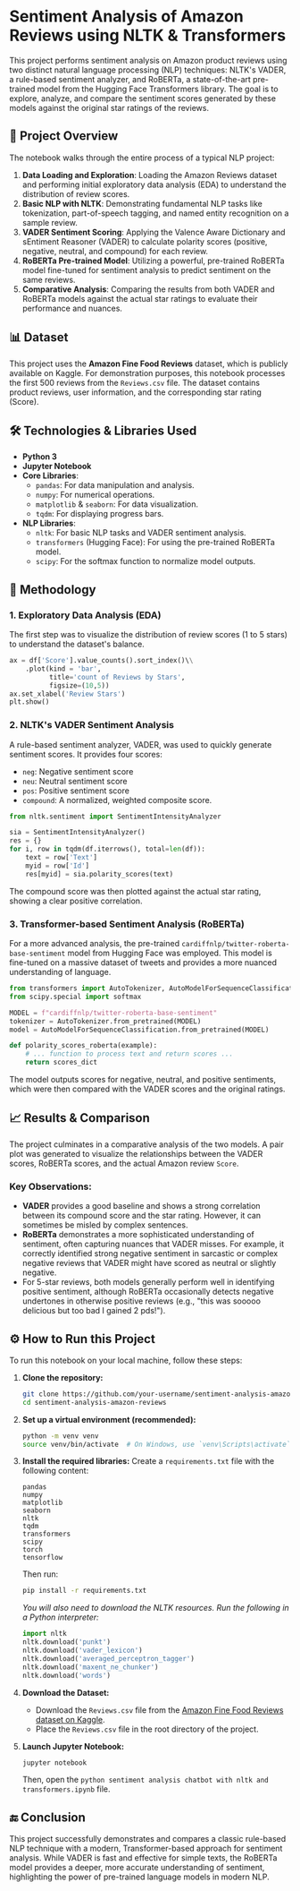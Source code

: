 # Sentiment Analysis of Amazon Reviews using NLTK & Transformers

This project performs sentiment analysis on Amazon product reviews using two distinct natural language processing (NLP) techniques: NLTK's VADER, a rule-based sentiment analyzer, and RoBERTa, a state-of-the-art pre-trained model from the Hugging Face Transformers library. The goal is to explore, analyze, and compare the sentiment scores generated by these models against the original star ratings of the reviews.

## 📜 Project Overview

The notebook walks through the entire process of a typical NLP project:

1.  **Data Loading and Exploration**: Loading the Amazon Reviews dataset and performing initial exploratory data analysis (EDA) to understand the distribution of review scores.
2.  **Basic NLP with NLTK**: Demonstrating fundamental NLP tasks like tokenization, part-of-speech tagging, and named entity recognition on a sample review.
3.  **VADER Sentiment Scoring**: Applying the Valence Aware Dictionary and sEntiment Reasoner (VADER) to calculate polarity scores (positive, negative, neutral, and compound) for each review.
4.  **RoBERTa Pre-trained Model**: Utilizing a powerful, pre-trained RoBERTa model fine-tuned for sentiment analysis to predict sentiment on the same reviews.
5.  **Comparative Analysis**: Comparing the results from both VADER and RoBERTa models against the actual star ratings to evaluate their performance and nuances.

## 📊 Dataset

This project uses the **Amazon Fine Food Reviews** dataset, which is publicly available on Kaggle. For demonstration purposes, this notebook processes the first 500 reviews from the `Reviews.csv` file. The dataset contains product reviews, user information, and the corresponding star rating (Score).

## 🛠️ Technologies & Libraries Used

  * **Python 3**
  * **Jupyter Notebook**
  * **Core Libraries**:
      * `pandas`: For data manipulation and analysis.
      * `numpy`: For numerical operations.
      * `matplotlib` & `seaborn`: For data visualization.
      * `tqdm`: For displaying progress bars.
  * **NLP Libraries**:
      * `nltk`: For basic NLP tasks and VADER sentiment analysis.
      * `transformers` (Hugging Face): For using the pre-trained RoBERTa model.
      * `scipy`: For the softmax function to normalize model outputs.

## 🚀 Methodology

### 1\. Exploratory Data Analysis (EDA)

The first step was to visualize the distribution of review scores (1 to 5 stars) to understand the dataset's balance.

```python
ax = df['Score'].value_counts().sort_index()\\
    .plot(kind = 'bar',
          title='count of Reviews by Stars',
          figsize=(10,5))
ax.set_xlabel('Review Stars')
plt.show()
```

### 2\. NLTK's VADER Sentiment Analysis

A rule-based sentiment analyzer, VADER, was used to quickly generate sentiment scores. It provides four scores:

  * `neg`: Negative sentiment score
  * `neu`: Neutral sentiment score
  * `pos`: Positive sentiment score
  * `compound`: A normalized, weighted composite score.

<!-- end list -->

```python
from nltk.sentiment import SentimentIntensityAnalyzer

sia = SentimentIntensityAnalyzer()
res = {}
for i, row in tqdm(df.iterrows(), total=len(df)):
    text = row['Text']
    myid = row['Id']
    res[myid] = sia.polarity_scores(text)
```

The compound score was then plotted against the actual star rating, showing a clear positive correlation.

### 3\. Transformer-based Sentiment Analysis (RoBERTa)

For a more advanced analysis, the pre-trained `cardiffnlp/twitter-roberta-base-sentiment` model from Hugging Face was employed. This model is fine-tuned on a massive dataset of tweets and provides a more nuanced understanding of language.

```python
from transformers import AutoTokenizer, AutoModelForSequenceClassification
from scipy.special import softmax

MODEL = f"cardiffnlp/twitter-roberta-base-sentiment"
tokenizer = AutoTokenizer.from_pretrained(MODEL)
model = AutoModelForSequenceClassification.from_pretrained(MODEL)

def polarity_scores_roberta(example):
    # ... function to process text and return scores ...
    return scores_dict
```

The model outputs scores for negative, neutral, and positive sentiments, which were then compared with the VADER scores and the original ratings.

## 📈 Results & Comparison

The project culminates in a comparative analysis of the two models. A pair plot was generated to visualize the relationships between the VADER scores, RoBERTa scores, and the actual Amazon review `Score`.

### Key Observations:

  * **VADER** provides a good baseline and shows a strong correlation between its compound score and the star rating. However, it can sometimes be misled by complex sentences.
  * **RoBERTa** demonstrates a more sophisticated understanding of sentiment, often capturing nuances that VADER misses. For example, it correctly identified strong negative sentiment in sarcastic or complex negative reviews that VADER might have scored as neutral or slightly negative.
  * For 5-star reviews, both models generally perform well in identifying positive sentiment, although RoBERTa occasionally detects negative undertones in otherwise positive reviews (e.g., "this was sooooo delicious but too bad I gained 2 pds\!").

## ⚙️ How to Run this Project

To run this notebook on your local machine, follow these steps:

1.  **Clone the repository:**

    ```bash
    git clone https://github.com/your-username/sentiment-analysis-amazon-reviews.git
    cd sentiment-analysis-amazon-reviews
    ```

2.  **Set up a virtual environment (recommended):**

    ```bash
    python -m venv venv
    source venv/bin/activate  # On Windows, use `venv\Scripts\activate`
    ```

3.  **Install the required libraries:**
    Create a `requirements.txt` file with the following content:

    ```
    pandas
    numpy
    matplotlib
    seaborn
    nltk
    tqdm
    transformers
    scipy
    torch
    tensorflow
    ```

    Then run:

    ```bash
    pip install -r requirements.txt
    ```

    *You will also need to download the NLTK resources. Run the following in a Python interpreter:*

    ```python
    import nltk
    nltk.download('punkt')
    nltk.download('vader_lexicon')
    nltk.download('averaged_perceptron_tagger')
    nltk.download('maxent_ne_chunker')
    nltk.download('words')
    ```

4.  **Download the Dataset:**

      * Download the `Reviews.csv` file from the [Amazon Fine Food Reviews dataset on Kaggle](https://www.kaggle.com/datasets/snap/amazon-fine-food-reviews).
      * Place the `Reviews.csv` file in the root directory of the project.

5.  **Launch Jupyter Notebook:**

    ```bash
    jupyter notebook
    ```

    Then, open the `python sentiment analysis chatbot with nltk and transformers.ipynb` file.

## 🔚 Conclusion

This project successfully demonstrates and compares a classic rule-based NLP technique with a modern, Transformer-based approach for sentiment analysis. While VADER is fast and effective for simple texts, the RoBERTa model provides a deeper, more accurate understanding of sentiment, highlighting the power of pre-trained language models in modern NLP.
